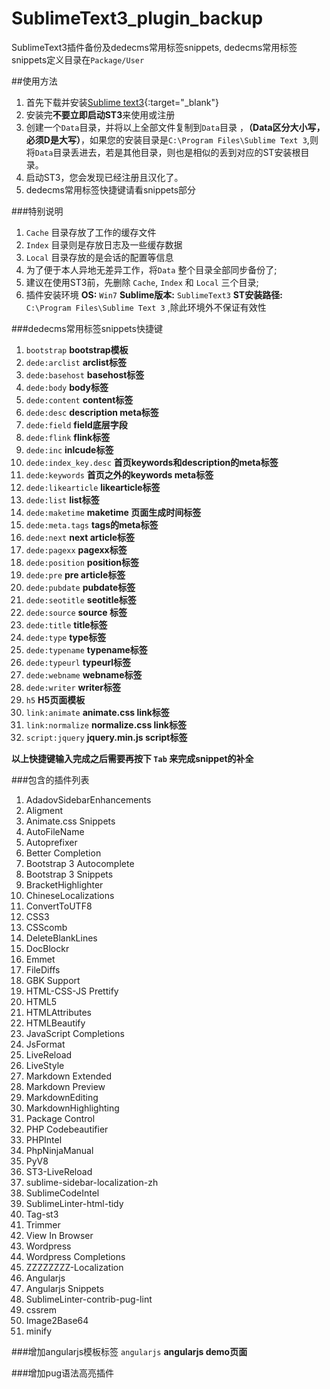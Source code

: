 # SublimeText3_plugin_backup
SublimeText3插件备份及dedecms常用标签snippets,
dedecms常用标签snippets定义目录在```Package/User``` 


##使用方法
1. 首先下载并安装[Sublime text3](http://www.sublimetext.com/3){:target="_blank"}
2. 安装完**不要立即启动ST3**来使用或注册
3. 创建一个```Data```目录，并将以上全部文件复制到```Data```目录 ，**（Data区分大小写，必须D是大写）**，如果您的安装目录是```C:\Program Files\Sublime Text 3```,则将```Data```目录丢进去，若是其他目录，则也是相似的丢到对应的ST安装根目录。
4. 启动ST3，您会发现已经注册且汉化了。
5. dedecms常用标签快捷键请看snippets部分

###特别说明
1. ```Cache``` 目录存放了工作的缓存文件
2. ```Index``` 目录则是存放日志及一些缓存数据
3. ```Local``` 目录存放的是会话的配置等信息
4. 为了便于本人异地无差异工作，将```Data``` 整个目录全部同步备份了;
5. 建议在使用ST3前，先删除 ```Cache```, ```Index``` 和 ```Local``` 三个目录;
6. 插件安装环境 **OS:** ```Win7```  **Sublime版本:** ```SublimeText3``` **ST安装路径:** ```C:\Program Files\Sublime Text 3``` ,除此环境外不保证有效性 

###dedecms常用标签snippets快捷键
1. ```bootstrap``` **bootstrap模板**
2. ```dede:arclist``` **arclist标签** 
3. ```dede:basehost``` **basehost标签**
4. ```dede:body``` **body标签**
5. ```dede:content``` **content标签**
6. ```dede:desc``` **description meta标签**
7. ```dede:field``` **field底层字段**
8. ```dede:flink``` **flink标签**
9. ```dede:inc``` **inlcude标签**
10. ```dede:index_key.desc``` **首页keywords和description的meta标签**
11. ```dede:keywords``` **首页之外的keywords meta标签**
12. ```dede:likearticle``` **likearticle标签**
13. ```dede:list``` **list标签**
14. ```dede:maketime``` **maketime 页面生成时间标签**
15. ```dede:meta.tags``` **tags的meta标签**
16. ```dede:next``` **next article标签**
17. ```dede:pagexx``` **pagexx标签**
18. ```dede:position``` **position标签**
19. ```dede:pre``` **pre article标签**
20. ```dede:pubdate``` **pubdate标签**
21. ```dede:seotitle``` **seotitle标签**
22. ```dede:source``` **source 标签**
23. ```dede:title``` **title标签**
24. ```dede:type``` **type标签**
25. ```dede:typename``` **typename标签**
26. ```dede:typeurl``` **typeurl标签**
27. ```dede:webname``` **webname标签**
28. ```dede:writer``` **writer标签**
29. ```h5``` **H5页面模板**
30. ```link:animate``` **animate.css link标签**
31. ```link:normalize``` **normalize.css link标签**
32. ```script:jquery``` **jquery.min.js  script标签**

**以上快捷键输入完成之后需要再按下 ```Tab```  来完成snippet的补全**

###包含的插件列表
1. AdadovSidebarEnhancements
2. Aligment
3. Animate.css Snippets
4. AutoFileName
5. Autoprefixer
6. Better Completion
7. Bootstrap 3 Autocomplete
8. Bootstrap 3 Snippets
9. BracketHighlighter
10. ChineseLocalizations
11. ConvertToUTF8
12. CSS3
13. CSScomb
14. DeleteBlankLines
15. DocBlockr
16. Emmet
17. FileDiffs
18. GBK Support
19. HTML-CSS-JS Prettify
20. HTML5
21. HTMLAttributes
22. HTMLBeautify
23. JavaScript Completions
24. JsFormat
25. LiveReload
26. LiveStyle
27. Markdown Extended
28. Markdown Preview
29. MarkdownEditing
30. MarkdownHighlighting
31. Package Control
32. PHP Codebeautifier
33. PHPIntel
34. PhpNinjaManual
35. PyV8
36. ST3-LiveReload
37. sublime-sidebar-localization-zh
38. SublimeCodeIntel
39. SublimeLinter-html-tidy
40. Tag-st3
41. Trimmer
42. View In Browser
43. Wordpress
44. Wordpress Completions
45. ZZZZZZZZ-Localization
46. Angularjs
47. Angularjs Snippets
48. SublimeLinter-contrib-pug-lint
49. cssrem
50. Image2Base64
51. minify

###增加angularjs模板标签
```angularjs``` **angularjs demo页面**

###增加pug语法高亮插件